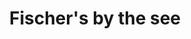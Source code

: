 ---
title: "Fischer's by the see"
url: /velden-am-woerther-see/fischers-by-the-see/
shop: Kleidung
---